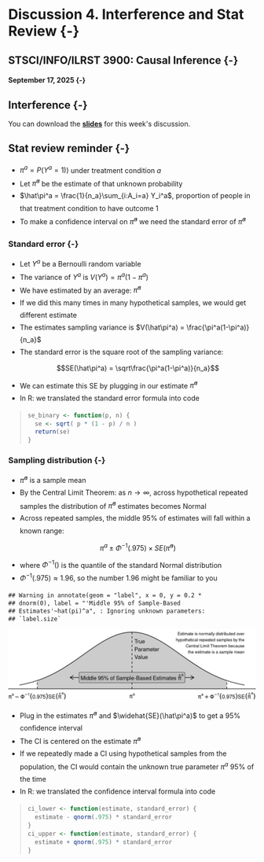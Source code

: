<style>li {line-height: 1.8;}</style>

# Discussion 4. Interference and Stat Review {-}
## STSCI/INFO/ILRST 3900: Causal Inference {-}
#### September 17, 2025 {-}


## Interference {-}
You can download the [**slides**](assets/discussions/discussion4-interference.pdf) for this week's discussion.



## Stat review reminder {-}
- $\pi^a= P(Y^a=1)$) under treatment condition $a$
- Let $\hat\pi^a$ be the estimate of that unknown probability
- $\hat\pi^a = \frac{1}{n_a}\sum_{i:A_i=a} Y_i^a$, proportion of people in that treatment condition to have outcome 1
- To make a confidence interval on $\hat\pi^a$ we need the standard error of $\hat\pi^a$

### Standard error {-}
- Let $Y^a$ be a Bernoulli random variable
- The variance of $Y^a$ is $V(Y^a) = \pi^a (1-\pi^a)$
- We have estimated by an average: $\hat\pi^a$
- If we did this many times in many hypothetical samples, we would get different estimate
- The estimates sampling variance is $V(\hat\pi^a) = \frac{\pi^a(1-\pi^a)}{n_a}$
- The standard error is the square root of the sampling variance: 
$$SE(\hat\pi^a) = \sqrt\frac{\pi^a(1-\pi^a)}{n_a}$$
- We can estimate this SE by plugging in our estimate $\hat\pi^a$
- In R: we translated the standard error formula into code


> 
> ``` r
> se_binary <- function(p, n) {
>   se <- sqrt( p * (1 - p) / n )
>   return(se)
> }
> ```

### Sampling distribution {-}

- $\hat\pi^a$ is a sample mean
- By the Central Limit Theorem: as $n \to \infty$, across hypothetical repeated samples the distribution of $\hat\pi^a$ estimates becomes Normal
- Across repeated samples, the middle 95% of estimates will fall within a known range:
$$\pi^a \pm \Phi^{-1}(.975) \times SE(\hat\pi^a)$$
- where $\Phi^{-1}()$ is the quantile of the standard Normal distribution
- $\Phi^{-1}(.975) \approx 1.96$, so the number 1.96 might be familiar to you 


```
## Warning in annotate(geom = "label", x = 0, y = 0.2 *
## dnorm(0), label = "'Middle 95% of Sample-Based
## Estimates'~hat(pi)^a", : Ignoring unknown parameters:
## `label.size`
```

<img src="discussion04_files/figure-html/unnamed-chunk-3-1.png" width="672" />


- Plug in the estimates $\hat\pi^a$ and $\widehat{SE}(\hat\pi^a)$ to get a 95% confidence interval
- The CI is centered on the estimate $\hat\pi^a$
- If we repeatedly made a CI using hypothetical samples from the population, the CI would contain the unknown true parameter $\pi^a$ 95% of the time
- In R: we translated the confidence interval formula into code


> 
> ``` r
> ci_lower <- function(estimate, standard_error) {
>   estimate - qnorm(.975) * standard_error
> }
> ci_upper <- function(estimate, standard_error) {
>   estimate + qnorm(.975) * standard_error
> }
> ```
